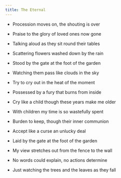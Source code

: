 ```yaml
---
title: The Eternal
---
```

- Procession moves on, the shouting is over
- Praise to the glory of loved ones
now gone
- Talking aloud as they sit
round their tables
- Scattering flowers washed down by the rain

- Stood by the gate at the foot of the garden
- Watching them pass like clouds in the sky
- Try to cry out in the heat of the moment
- Possessed by a fury
that burns from inside

- Cry like a child though
these years make me older
- With children my time
is so wastefully spent
- Burden to keep, though their
inner communion
- Accept like a curse
an unlucky deal

- Laid by the gate at the foot
of the garden
- My view stretches out
from the fence to the wall
- No words could explain,
no actions determine
- Just watching the trees
and the leaves as they fall

